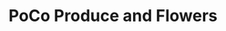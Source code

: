 ---
title: "PoCo Produce and Flowers"
url: /port-coquitlam/poco-produce-and-flowers/
shop: Hofladen
---